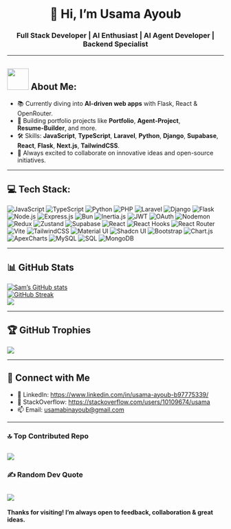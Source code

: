 <h1 align="center">👋 Hi, I’m Usama Ayoub</h1>
<h3 align="center"> Full Stack Developer | AI Enthusiast | AI Agent Developer | Backend Specialist</h3>

---

<h2><img src="https://user-images.githubusercontent.com/63050133/156777293-72a6e681-2582-4a9d-ad92-09d1181d47c7.gif" width="50px" height="50px"> About Me:</h2>

- 📚 Currently diving into **AI-driven web apps** with Flask, React & OpenRouter.
- 🚀 Building portfolio projects like **Portfolio**, **Agent‑Project**, **Resume‑Builder**, and more.
- 🛠 Skills: **JavaScript**, **TypeScript**, **Laravel**, **Python**, **Django**, **Supabase**, **React**, **Flask**, **Next.js**, **TailwindCSS**.
- 💬 Always excited to collaborate on innovative ideas and open-source initiatives.

---
## 💻 Tech Stack:
![JavaScript](https://img.shields.io/badge/JavaScript-%23323330?style=plastic&logo=javascript&logoColor=%23F7DF1E)
![TypeScript](https://img.shields.io/badge/TypeScript-%23007ACC?style=plastic&logo=typescript&logoColor=white)
![Python](https://img.shields.io/badge/Python-3670A0?style=plastic&logo=python&logoColor=ffdd54)
![PHP](https://img.shields.io/badge/PHP-%23777BB4?style=plastic&logo=php&logoColor=white)
![Laravel](https://img.shields.io/badge/Laravel-%23FF2D20?style=plastic&logo=laravel&logoColor=white)
![Django](https://img.shields.io/badge/Django-%23092E20?style=plastic&logo=django&logoColor=white)
![Flask](https://img.shields.io/badge/Flask-%23000?style=plastic&logo=flask&logoColor=white)
![Node.js](https://img.shields.io/badge/Node.js-339933?style=plastic&logo=node.js&logoColor=white)
![Express.js](https://img.shields.io/badge/Express.js-%23404d59?style=plastic&logo=express&logoColor=%2361DAFB)
![Bun](https://img.shields.io/badge/Bun-%23EFD3E3?style=plastic&logo=bun&logoColor=black)
![Inertia.js](https://img.shields.io/badge/Inertia.js-%23FFFFFF?style=plastic&logo=inertia-dot-js&logoColor=black)
![JWT](https://img.shields.io/badge/JWT-black?style=plastic&logo=JSON%20web%20tokens)
![OAuth](https://img.shields.io/badge/OAuth-%234C62A8?style=plastic&logo=oauth&logoColor=white)
![Nodemon](https://img.shields.io/badge/Nodemon-%23323330?style=plastic&logo=nodemon&logoColor=%23BBDEAD)
![Redux](https://img.shields.io/badge/Redux-%23593d88?style=plastic&logo=redux&logoColor=white)
![Zustand](https://img.shields.io/badge/Zustand-%23FF4154?style=plastic&logo=zustand&logoColor=white)
![Supabase](https://img.shields.io/badge/Supabase-%23189A3E?style=plastic&logo=supabase&logoColor=white)
![React](https://img.shields.io/badge/React-%2320232a?style=plastic&logo=react&logoColor=%2361DAFB)
![React Hooks](https://img.shields.io/badge/React%20Hooks-%23203BAA?style=plastic&logo=react&logoColor=%2361DAFB)
![React Router](https://img.shields.io/badge/React_Router-CA4245?style=plastic&logo=react-router&logoColor=white)
![Vite](https://img.shields.io/badge/Vite-%23646CFF?style=plastic&logo=vite&logoColor=white)
![TailwindCSS](https://img.shields.io/badge/TailwindCSS-%2338B2AC?style=plastic&logo=tailwind-css&logoColor=white)
![Material UI](https://img.shields.io/badge/Material_UI-%230081CB?style=plastic&logo=material-ui&logoColor=white)
![Shadcn UI](https://img.shields.io/badge/Shadcn_UI-%23000000?style=plastic&logo=shadcnui&logoColor=white)
![Bootstrap](https://img.shields.io/badge/Bootstrap-%238511FA?style=plastic&logo=bootstrap&logoColor=white)
![Chart.js](https://img.shields.io/badge/Chart.js-F5788D?style=plastic&logo=chart.js&logoColor=white)
![ApexCharts](https://img.shields.io/badge/ApexCharts-%23F4A261?style=plastic&logo=apexcharts&logoColor=white)
![MySQL](https://img.shields.io/badge/MySQL-%2300f?style=plastic&logo=mysql&logoColor=white)
![SQL](https://img.shields.io/badge/SQL-%2300f?style=plastic&logo=postgresql&logoColor=white)
![MongoDB](https://img.shields.io/badge/MongoDB-%234ea94b?style=plastic&logo=mongodb&logoColor=white)

---
## 📊 GitHub Stats
[![Sam’s GitHub stats](https://github-readme-stats.vercel.app/api?username=sam3690&show_icons=true&theme=radical)](https://github.com/sam3690)<br/>
[![GitHub Streak](https://nirzak-streak-stats.vercel.app?user=sam3690&theme=nightowl)](https://git.io/streak-stats) <br/>
![](https://github-readme-stats.vercel.app/api/top-langs/?username=sam3690&theme=nightowl&hide_border=false&include_all_commits=true&count_private=true&layout=compact)

---
## 🏆 GitHub Trophies
![](https://github-profile-trophy.vercel.app/?username=sam3690&theme=darkhub&no-frame=true&no-bg=false&margin-w=4)

---

## 🤝 Connect with Me
- 💼 LinkedIn: https://www.linkedin.com/in/usama-ayoub-b97775339/
- 🚀 StackOverflow: https://stackoverflow.com/users/10109674/usama
- 📫 Email: usamabinayoub@gmail.com

---
### 🔝 Top Contributed Repo
![](https://github-contributor-stats.vercel.app/api?username=sam3690&limit=5&theme=radical&combine_all_yearly_contributions=true)
---
### ✍️ Random Dev Quote
![](https://quotes-github-readme.vercel.app/api?type=horizontal&theme=radical)
---

**Thanks for visiting! I’m always open to feedback, collaboration & great ideas.**
